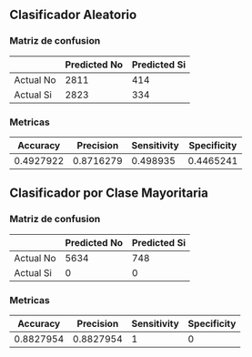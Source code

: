 <h2> Clasificador Aleatorio </h2>
<h3> Matriz de confusion </h3>


|  | Predicted No | Predicted Si |
| ------------- | ------------- | ------------- |
| Actual No  | 2811  | 414  |
| Actual Si  | 2823  | 334  |

<h3> Metricas </h3>

| Accuracy| Precision | Sensitivity | Specificity |
| ------------- | ------------- | ------------- | ------------- |
| 0.4927922  | 0.8716279  | 0.498935  | 0.4465241  |


<h2> Clasificador por Clase Mayoritaria </h2>
<h3> Matriz de confusion </h3>


|  | Predicted No | Predicted Si |
| ------------- | ------------- | ------------- |
| Actual No  | 5634  | 748  |
| Actual Si  | 0  | 0  |

<h3> Metricas </h3>

| Accuracy| Precision | Sensitivity | Specificity |
| ------------- | ------------- | ------------- | ------------- |
| 0.8827954  | 0.8827954  | 1  | 0 |

